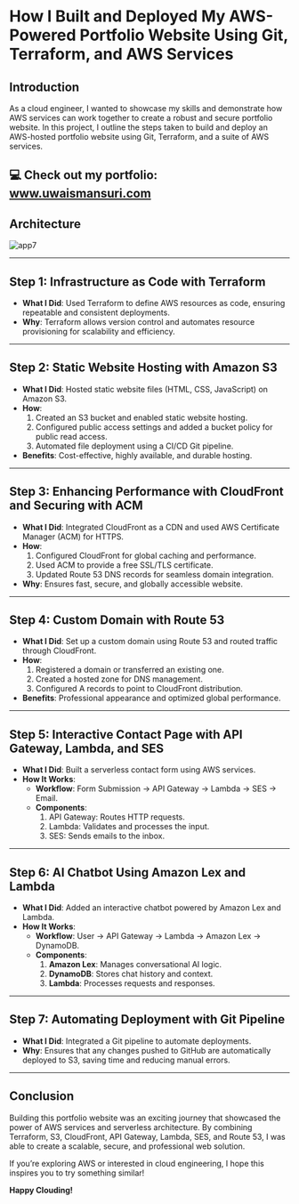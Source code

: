 
# How I Built and Deployed My AWS-Powered Portfolio Website Using Git, Terraform, and AWS Services



## Introduction
As a cloud engineer, I wanted to showcase my skills and demonstrate how AWS services can work together to create a robust and secure portfolio website. In this project, I outline the steps taken to build and deploy an AWS-hosted portfolio website using Git, Terraform, and a suite of AWS services.

💻 Check out my portfolio: www.uwaismansuri.com
---

## Architecture
![app7](https://github.com/user-attachments/assets/bedee5ef-5113-496f-8d17-73bd6c119478)


---

## Step 1: Infrastructure as Code with Terraform
- **What I Did**: Used Terraform to define AWS resources as code, ensuring repeatable and consistent deployments.
- **Why**: Terraform allows version control and automates resource provisioning for scalability and efficiency.

---

## Step 2: Static Website Hosting with Amazon S3
- **What I Did**: Hosted static website files (HTML, CSS, JavaScript) on Amazon S3.
- **How**:
  1. Created an S3 bucket and enabled static website hosting.
  2. Configured public access settings and added a bucket policy for public read access.
  3. Automated file deployment using a CI/CD Git pipeline.
- **Benefits**: Cost-effective, highly available, and durable hosting.

---

## Step 3: Enhancing Performance with CloudFront and Securing with ACM
- **What I Did**: Integrated CloudFront as a CDN and used AWS Certificate Manager (ACM) for HTTPS.
- **How**:
  1. Configured CloudFront for global caching and performance.
  2. Used ACM to provide a free SSL/TLS certificate.
  3. Updated Route 53 DNS records for seamless domain integration.
- **Why**: Ensures fast, secure, and globally accessible website.

---

## Step 4: Custom Domain with Route 53
- **What I Did**: Set up a custom domain using Route 53 and routed traffic through CloudFront.
- **How**:
  1. Registered a domain or transferred an existing one.
  2. Created a hosted zone for DNS management.
  3. Configured A records to point to CloudFront distribution.
- **Benefits**: Professional appearance and optimized global performance.

---

## Step 5: Interactive Contact Page with API Gateway, Lambda, and SES
- **What I Did**: Built a serverless contact form using AWS services.
- **How It Works**:
  - **Workflow**: Form Submission → API Gateway → Lambda → SES → Email.
  - **Components**:
    1. API Gateway: Routes HTTP requests.
    2. Lambda: Validates and processes the input.
    3. SES: Sends emails to the inbox.

---

## Step 6: AI Chatbot Using Amazon Lex and Lambda
- **What I Did**: Added an interactive chatbot powered by Amazon Lex and Lambda.
- **How It Works**:
  - **Workflow**: User → API Gateway → Lambda → Amazon Lex → DynamoDB.
  - **Components**:
    1. **Amazon Lex**: Manages conversational AI logic.
    2. **DynamoDB**: Stores chat history and context.
    3. **Lambda**: Processes requests and responses.

---

## Step 7: Automating Deployment with Git Pipeline
- **What I Did**: Integrated a Git pipeline to automate deployments.
- **Why**: Ensures that any changes pushed to GitHub are automatically deployed to S3, saving time and reducing manual errors.

---

## Conclusion
Building this portfolio website was an exciting journey that showcased the power of AWS services and serverless architecture. By combining Terraform, S3, CloudFront, API Gateway, Lambda, SES, and Route 53, I was able to create a scalable, secure, and professional web solution.

If you’re exploring AWS or interested in cloud engineering, I hope this inspires you to try something similar!

**Happy Clouding!**
